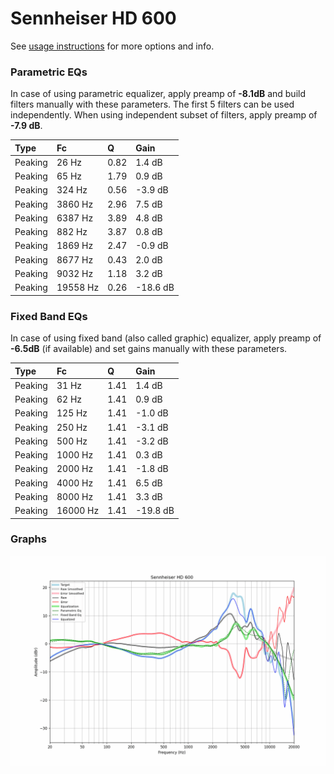 # Sennheiser HD 600
See [usage instructions](https://github.com/jaakkopasanen/AutoEq#usage) for more options and info.

### Parametric EQs
In case of using parametric equalizer, apply preamp of **-8.1dB** and build filters manually
with these parameters. The first 5 filters can be used independently.
When using independent subset of filters, apply preamp of **-7.9 dB**.

| Type    | Fc       |    Q | Gain     |
|:--------|:---------|:-----|:---------|
| Peaking | 26 Hz    | 0.82 | 1.4 dB   |
| Peaking | 65 Hz    | 1.79 | 0.9 dB   |
| Peaking | 324 Hz   | 0.56 | -3.9 dB  |
| Peaking | 3860 Hz  | 2.96 | 7.5 dB   |
| Peaking | 6387 Hz  | 3.89 | 4.8 dB   |
| Peaking | 882 Hz   | 3.87 | 0.8 dB   |
| Peaking | 1869 Hz  | 2.47 | -0.9 dB  |
| Peaking | 8677 Hz  | 0.43 | 2.0 dB   |
| Peaking | 9032 Hz  | 1.18 | 3.2 dB   |
| Peaking | 19558 Hz | 0.26 | -18.6 dB |

### Fixed Band EQs
In case of using fixed band (also called graphic) equalizer, apply preamp of **-6.5dB**
(if available) and set gains manually with these parameters.

| Type    | Fc       |    Q | Gain     |
|:--------|:---------|:-----|:---------|
| Peaking | 31 Hz    | 1.41 | 1.4 dB   |
| Peaking | 62 Hz    | 1.41 | 0.9 dB   |
| Peaking | 125 Hz   | 1.41 | -1.0 dB  |
| Peaking | 250 Hz   | 1.41 | -3.1 dB  |
| Peaking | 500 Hz   | 1.41 | -3.2 dB  |
| Peaking | 1000 Hz  | 1.41 | 0.3 dB   |
| Peaking | 2000 Hz  | 1.41 | -1.8 dB  |
| Peaking | 4000 Hz  | 1.41 | 6.5 dB   |
| Peaking | 8000 Hz  | 1.41 | 3.3 dB   |
| Peaking | 16000 Hz | 1.41 | -19.8 dB |

### Graphs
![](./Sennheiser%20HD%20600.png)